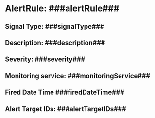 ﻿# AlertRule: ###alertRule###

## Signal Type: ###signalType###
## Description: ###description###
## Severity: ###severity###
## Monitoring service: ###monitoringService###
## Fired Date Time ###firedDateTime###
## Alert Target IDs: ###alertTargetIDs###

